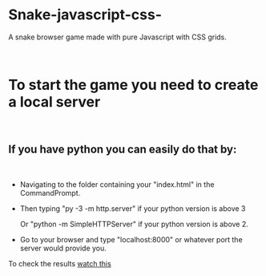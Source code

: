 # Snake-javascript-css-

<p>A snake browser game made with pure Javascript with CSS grids.</p><br>

<h1>To start the game you need to create a local server</h1><br>
<h2>If you have python you can easily do that by:</h2><br>
<ul>
  <li><p>Navigating to the folder containing your "index.html" in the CommandPrompt.</p></li>
  <li><p>Then typing "py -3 -m http.server" if your python version is above 3</p></li>
  <p>     Or "python -m SimpleHTTPServer" if  your python version is above 2.</p>
  <li><p>Go to your browser and type "localhost:8000" or whatever port the server would provide you.</p></li>
</ul>

<p> To check the results <a href="https://www.youtube.com/watch?v=iYX74QEdZFs"> watch this</a></p>
